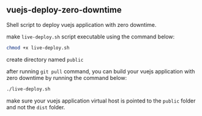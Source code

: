 ## vuejs-deploy-zero-downtime
Shell script to deploy vuejs application with zero downtime.


make ```live-deploy.sh``` script executable using the command below:

```bash
chmod +x live-deploy.sh
```

create directory named ```public```

after running ```git pull``` command, you can build your vuejs application with zero downtime by running the command below:

```bash
./live-deploy.sh
```

make sure your vuejs application virtual host is pointed to the ```public``` folder and not the ```dist``` folder.



